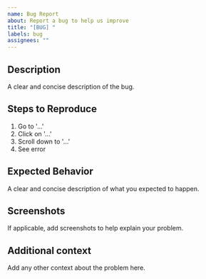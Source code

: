 ```yaml
---
name: Bug Report
about: Report a bug to help us improve
title: "[BUG] "
labels: bug
assignees: ""
---
```


## Description

A clear and concise description of the bug.

## Steps to Reproduce

1. Go to '...'
2. Click on '...'
3. Scroll down to '...'
4. See error

## Expected Behavior

A clear and concise description of what you expected to happen.

## Screenshots

If applicable, add screenshots to help explain your problem.

## Additional context

Add any other context about the problem here.
